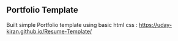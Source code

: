 ## Portfolio Template

Built simple Portfolio template using basic html css : https://uday-kiran.github.io/Resume-Template/
